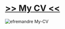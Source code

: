 # [>> My CV <<](https://efremandre.github.io/My-CV/)

![efremandre My-CV](https://user-images.githubusercontent.com/25119216/198508903-fceba906-7db5-417d-95e3-b4b710aad2f5.png)